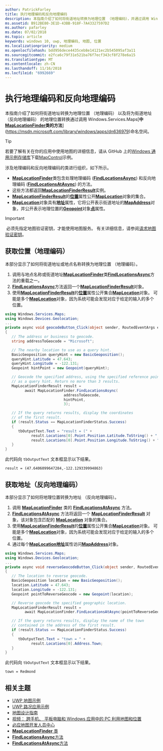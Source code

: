 ```yaml
---
author: PatrickFarley
title: 执行地理编码和反向地理编码
description: 本指南介绍了如何将街道地址转换为地理位置 （地理编码），并通过调用 Windows.Services.Maps 命名空间中 MapLocationFinder 类的方法，将转换为街道地址 （反向地理编码） 的地理位置。
ms.assetid: B912BE80-3E1D-43BB-918F-7A43327597D2
ms.author: pafarley
ms.date: 07/02/2018
ms.topic: article
keywords: windows 10, uwp, 地理编码, 地图, 位置
ms.localizationpriority: medium
ms.openlocfilehash: bdd956dece4435ceb8e14121ec2b545095af3a11
ms.sourcegitcommit: e2fca6c79f31e521ba76f7ecf343cf8f278e6a15
ms.translationtype: MT
ms.contentlocale: zh-CN
ms.lasthandoff: 11/16/2018
ms.locfileid: "6992669"
---
```

# <a name="perform-geocoding-and-reverse-geocoding"></a>执行地理编码和反向地理编码

本指南介绍了如何将街道地址转换为地理位置 （地理编码） 以及将为街道地址 （反向地理编码） 的地理位置转换通过调用 Windows.Services.Maps[**中[**MapLocationFinder**](https://msdn.microsoft.com/library/windows/apps/dn627550)类的方法**](https://msdn.microsoft.com/library/windows/apps/dn636979)命名空间。

> [!TIP]
> 若要了解有关在你的应用中使用地图的详细信息，请从 GitHub 上的[Windows 通用示例存储库](hhttps://github.com/Microsoft/Windows-universal-samples)下载[MapControl](https://github.com/Microsoft/Windows-universal-samples/tree/master/Samples/MapControl)示例。

涉及地理编码和反向地理编码的类进行组织，如下所示。

-   [**MapLocationFinder**](https://msdn.microsoft.com/library/windows/apps/dn627550)类包含处理地理编码 ([**FindLocationsAsync**](https://msdn.microsoft.com/library/windows/apps/dn636925)) 和反向地理编码 ([**FindLocationsAtAsync**](https://msdn.microsoft.com/library/windows/apps/dn636928)) 的方法。
-   这些方法都返回[**MapLocationFinderResult**](https://msdn.microsoft.com/library/windows/apps/dn627551)实例。
-   [**MapLocationFinderResult**](https://msdn.microsoft.com/library/windows/apps/dn627551)的[**位置**](https://msdn.microsoft.com/library/windows/apps/dn627552)属性公开[**MapLocation**](https://msdn.microsoft.com/library/windows/apps/dn627549)对象的集合。 
-   [**MapLocation**](https://msdn.microsoft.com/library/windows/apps/dn627549)对象具有[**地址**](https://msdn.microsoft.com/library/windows/apps/dn636929)属性，它将公开表示街道地址的[**MapAddress**](https://msdn.microsoft.com/library/windows/apps/dn627533)对象，并公开表示地理位置的[**Geopoint**](https://docs.microsoft.com/uwp/api/windows.devices.geolocation.geopoint)对象[**点**](https://docs.microsoft.com/uwp/api/windows.services.maps.maplocation.point)属性。

> [!IMPORTANT]
> 必须先指定地图验证密钥，才能使用地图服务。 有关详细信息，请参阅[请求地图验证密钥](authentication-key.md)。

## <a name="get-a-location-geocode"></a>获取位置（地理编码）

本部分显示了如何将街道地址或地点名称转换为地理位置 （地理编码）。

1.  调用与地点名称或街道地址[**MapLocationFinder**](https://msdn.microsoft.com/library/windows/apps/dn627550)类[**FindLocationsAsync**](https://msdn.microsoft.com/library/windows/apps/dn636925)方法的重载之一。
2.  [**FindLocationsAsync**](https://msdn.microsoft.com/library/windows/apps/dn636925)方法返回一个[**MapLocationFinderResult**](https://msdn.microsoft.com/library/windows/apps/dn627551)对象。
3.  使用[**MapLocationFinderResult**](https://msdn.microsoft.com/library/windows/apps/dn627551)的[**位置**](https://msdn.microsoft.com/library/windows/apps/dn627552)属性公开集合[**MapLocation**](https://msdn.microsoft.com/library/windows/apps/dn627549)对象。 可能是多个[**MapLocation**](https://msdn.microsoft.com/library/windows/apps/dn627549)对象，因为系统可能会发现对应于给定的输入的多个位置。

```csharp
using Windows.Services.Maps;
using Windows.Devices.Geolocation;
...
private async void geocodeButton_Click(object sender, RoutedEventArgs e)
{
   // The address or business to geocode.
   string addressToGeocode = "Microsoft";

   // The nearby location to use as a query hint.
   BasicGeoposition queryHint = new BasicGeoposition();
   queryHint.Latitude = 47.643;
   queryHint.Longitude = -122.131;
   Geopoint hintPoint = new Geopoint(queryHint);

   // Geocode the specified address, using the specified reference point
   // as a query hint. Return no more than 3 results.
   MapLocationFinderResult result =
         await MapLocationFinder.FindLocationsAsync(
                           addressToGeocode,
                           hintPoint,
                           3);

   // If the query returns results, display the coordinates
   // of the first result.
   if (result.Status == MapLocationFinderStatus.Success)
   {
      tbOutputText.Text = "result = (" +
            result.Locations[0].Point.Position.Latitude.ToString() + "," +
            result.Locations[0].Point.Position.Longitude.ToString() + ")";
   }
}
```

此代码向 `tbOutputText` 文本框显示以下结果。

``` syntax
result = (47.6406099647284,-122.129339994863)
```

## <a name="get-an-address-reverse-geocode"></a>获取地址（反向地理编码）

本部分显示了如何将地理位置转换为地址 （反向地理编码）。

1.  调用 [**MapLocationFinder**](https://msdn.microsoft.com/library/windows/apps/dn627550) 类的 [**FindLocationsAtAsync**](https://msdn.microsoft.com/library/windows/apps/dn636928) 方法。
2.  [**FindLocationsAtAsync**](https://msdn.microsoft.com/library/windows/apps/dn636928) 方法将返回一个 [**MapLocationFinderResult**](https://msdn.microsoft.com/library/windows/apps/dn627551) 对象，该对象包含匹配的 [**MapLocation**](https://msdn.microsoft.com/library/windows/apps/dn627549) 对象的集合。
3.  使用[**MapLocationFinderResult**](https://msdn.microsoft.com/library/windows/apps/dn627551)的[**位置**](https://msdn.microsoft.com/library/windows/apps/dn627552)属性公开集合[**MapLocation**](https://msdn.microsoft.com/library/windows/apps/dn627549)对象。 可能是多个[**MapLocation**](https://msdn.microsoft.com/library/windows/apps/dn627549)对象，因为系统可能会发现对应于给定的输入的多个位置。
4.  通过每个[**MapLocation**](https://msdn.microsoft.com/library/windows/apps/dn627549)[**地址**](https://msdn.microsoft.com/library/windows/apps/dn636929)属性访问[**MapAddress**](https://msdn.microsoft.com/library/windows/apps/dn627533)对象。

```csharp
using Windows.Services.Maps;
using Windows.Devices.Geolocation;
...
private async void reverseGeocodeButton_Click(object sender, RoutedEventArgs e)
{
   // The location to reverse geocode.
   BasicGeoposition location = new BasicGeoposition();
   location.Latitude = 47.643;
   location.Longitude = -122.131;
   Geopoint pointToReverseGeocode = new Geopoint(location);

   // Reverse geocode the specified geographic location.
   MapLocationFinderResult result =
         await MapLocationFinder.FindLocationsAtAsync(pointToReverseGeocode);

   // If the query returns results, display the name of the town
   // contained in the address of the first result.
   if (result.Status == MapLocationFinderStatus.Success)
   {
      tbOutputText.Text = "town = " +
            result.Locations[0].Address.Town;
   }
}
```

此代码向 `tbOutputText` 文本框显示以下结果。

``` syntax
town = Redmond
```

## <a name="related-topics"></a>相关主题

* [UWP 地图示例](http://go.microsoft.com/fwlink/p/?LinkId=619977)
* [UWP 路况应用示例](http://go.microsoft.com/fwlink/p/?LinkId=619982)
* [地图设计指南](https://msdn.microsoft.com/library/windows/apps/dn596102)
* [视频： 跨手机、 平板电脑和 Windows 应用中的 PC 利用地图和位置](https://channel9.msdn.com/Events/Build/2015/2-757)
* [必应地图开发人员中心](https://www.bingmapsportal.com/)
* [**MapLocationFinder** 类](https://msdn.microsoft.com/library/windows/apps/dn627550)
* [**FindLocationsAsync**方法](https://msdn.microsoft.com/library/windows/apps/dn636925)
* [**FindLocationsAtAsync**方法](https://msdn.microsoft.com/library/windows/apps/dn636928)
